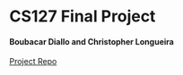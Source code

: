 # CS127 Final Project 

####   Boubacar Diallo and Christopher Longueira

[Project Repo](https://github.com/dialbouba/CS127-project)

